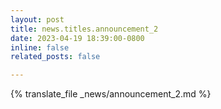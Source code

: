 ```yaml
---
layout: post 
title: news.titles.announcement_2
date: 2023-04-19 18:39:00-0800
inline: false
related_posts: false

---
```

{% translate_file _news/announcement_2.md %}

